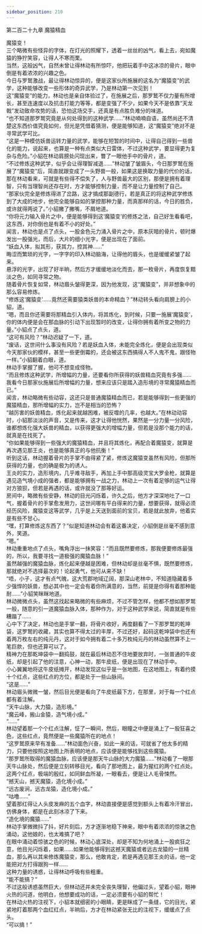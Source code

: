 ```yaml
---
sidebar_position: 210
---
```

 第二百二十九章 魔猿精血


魔猿变！  
三个略微有些怪异的字体，在灯光的照耀下，透着一丝丝的凶气，看上去，宛如魔猿的狰狞笑容，让得人不寒而栗。  
当然，这般凶气，自然未曾让得林动有所惊吓，他把玩着手中这冰凉的骨片，眼中倒是有着浓浓的兴趣之色。  
今日与罗鹫激战，最让得林动惊异的，便是这家伙所施展的这名为“魔猿变”的武学，这种能够改变一些形体的奇异武学，乃是林动第一次见到！  
这“魔猿变”的能力，林动也是亲自体验过了，在施展之后，那罗鹫不仅力量有所增长，甚至连速度以及抗击打能力等等，都是变强了不少，如果今天不是依靠“天龙戟”发动致命攻势的话，恐怕这场交手，还真是有点胜负难分的味道。  
“也不知道那罗鹫究竟是从何处得到的这种武学……”林动喃喃自语，虽然尚还不清楚这东西价值究竟如何，但光是凭借着猜测，便是能够知道，这“魔猿变”绝对不是寻常武学可比。  
“这是一种模仿妖兽运转力量的武学，能够在短暂的时间中，让得自己得到一些兽化的能力，说起来，也算是一种有点类似大日雷体，不过这种武学，要显得更为复杂与危险。”小貂在林动肩膀处闪现出来，瞥了一眼他手中的骨片，道。  
“不过修炼这种武学，似乎会让得理智减退……”林动皱了皱眉头，今日那罗鹫在施展了“魔猿变”后，简直就跟变成了一头野兽一般，如果这是换取力量的代价的话，那在林动看来，可就是有些得不偿失了，人与野兽最大的区别，那便是拥有着理智，只有当理智尚还存在时，方才能够控制力量，而不是让力量控制了自己。  
“那家伙完全是修炼得进了岔路，这才搞成那副德行，若是真正的将这种武学修炼到了大成的地步，他完全能够自如的掌控那种力量，而真那样的话，今日的胜负，或许就得两说了。”小貂撇了撇嘴，不屑地道。  
“你将元力输入骨片之中，便是能够得到这‘魔猿变’的修炼之法，自己好生看看吧，这东西，对你倒也是有着不小的好处。”  
闻言，林动也是点了点头，一股金色元力涌入骨片之中，原本灰暗的骨片，顿时爆发出一股强光，而后，大片的细小光字，便是出现在了面前。  
“妖血入体，拟其形，获其力，控其神……”  
晦涩而繁琐的光字，一字字的印入林动脑海，让得他的眉头，也是缓缓紧皱了起来。  
悬浮的光字，出现了好半晌，然后方才缓缓地淡化而去，那一枚骨片，再度恢复黯淡之色，如同寻常之物。  
随着骨片恢复如常，林动眉头皱得更深，因为他发现，这“魔猿变”，并非想象中的那么容易修炼。  
“修炼这‘魔猿变’……竟然还需要猿类妖兽的本命精血？”林动转头看向肩膀上的小貂，道。  
“嗯，而且你还需要将那精血引入体内，将其炼化，到时候，只要一施展‘魔猿变’，你的体内便是会在那血脉的引动下出现暂时的改变，让得你拥有着所变之物的力量。”小貂点了点头，道。  
“这可有风险？”林动迟疑了一下，道。  
“废话，这世间什么事没有风险？若是妖血入体，未能完全炼化，便是会出现类似今天那家伙的模样，甚至一些更倒霉的，还会被这东西搞得人不人鬼不鬼，跟怪物一样。”小貂翻着白眼，道。  
林动手掌握了握，他可不想变成怪物。  
“而且修炼这种武学，所增幅的力量，还要看你所获得的妖兽精血究竟有多强……我看今日那家伙施展后所增幅的力量，想来应该只是踏入造形境的寻常魔猿精血而已。”  
闻言，林动略微有些动容，这还只是普通魔猿精血而已，若是能够得到一些更强的魔猿精血，那所增幅的实力，岂不是相当的恐怖？  
“越厉害的妖兽精血，炼化起来就越困难，被反噬的几率，也越大。”在林动动容时，小貂那淡淡的声音，又是传来，这才让得他恍然，果然是一分力量一分风险，谁都想炼化强大妖兽的精血，以获得更强大的增幅力量，但若是没那个能力的话，就真是在找死了。  
“你如果能够得到一些强大的魔猿精血，并且将其炼化，再配合着魔猿变，就算是再次遇见那王炎，也是能够真正的与他抗衡！”  
听到这话，林动握着骨片的手掌不由得紧了紧，修炼这魔猿变虽然有风险，但那所获得的力量，也的确是极为的诱人。  
王炎的实力，造形境内，几乎难寻敌手，再加上手中那高级灵宝大罗金枪，就算是遇见造气境小成的强者，都是能够拥有一战之力，林动上一次有着足够的运气让得对方狼狈，但若是再遇的话，或许就没了那等好运。  
房间中，略微有些安静，林动的目光闪烁着，许久之后，他方才深深地吐了一口气，握着骨片的手掌愈发用力，这世间哪有平白得来的力量，想要获得，就得必须经历风险，魔猿变这等武学，几乎是上天送到面前的宝贝，若是就此放弃，他着实是有些不甘心。  
“嘿，打算修炼这东西了？”似是知道林动会有着这番决定，小貂倒是丝毫不感到意外，笑道。  
“嗯。”  
林动重重地点了点头，嘴角浮出一抹笑容：“而且既然要修炼，那我便要修炼最强的，所以，我要寻找一道极强的魔猿血脉！”  
虽然越强的魔猿血脉，炼化起来便越是困难，但林动却是丝毫不惧，既然要修炼，那就绝对不选择最次的！论起勇气，他可从来不缺！  
“唔，小子，这才有点气魄，这大荒郡地域辽阔，那深山老林中，不知道隐藏着多少强悍的妖兽，想必其中也一定会有着你所满意的，当然，前提是你得有着那种能耐……”小貂笑眯眯地道。  
林动微微点头，虽然这找起来略微的有些麻烦，不过不管怎样，他都不想如那罗鹫一般，随意的引一道魔猿血脉入体，那种作为，对于这种武学来说，简直就是有些糟蹋了……  
心中下了决定，林动也是手掌一翻，将骨片收好，再度翻看了一下那罗鹫的乾坤袋，这罗鹫的收藏，其实也算不得太过的丰厚，不过还好，起码这乾坤袋中也还有着两万枚左右的纯元丹，这对于如今拥有着二十多万枚纯元丹的林动虽然算不上一笔巨款，但也还算可以了。  
精神力在那乾坤袋中一翻捣鼓，就在最后林动忍不住地要放弃时，一张普通的牛皮纸，却是引起了他的注意，心神一动，那牛皮纸，便是出现在了林动手中。  
小心翼翼地将这牛皮纸摊开，林动发现这似乎是一张地图，在这地图上，有着约摸十个红点，这些红点的方位，都是处于一些山脉间。  
“这是……”  
林动眉头微微一皱，然后目光便是看向了牛皮纸最下方，在那里，对于每一个红点都有着注解。  
“天牛山脉，大力猿，造形境。”  
“魔云峰，搬山金猿，造气境小成。”  
“……”  
林动望着那一个个红点注解，怔了一瞬间，然后，眼瞳之中便是涌上了一股狂喜之色，这些红点，竟然便是一些魔猿所在的地点！  
“这罗鹫原来早有准备……”林动面色兴奋，如此一来的话，可就省了他太多的精力，只要他按照这地图上所表明的地点，应该便是能够找到这些魔猿。  
“那罗鹫所取得的魔猿血脉，应该便是那天牛山脉的大力魔猿……”林动看了一眼那天牛山脉处，然后便是立刻转移目光，看向了那地图上，最为猩红的两个红点处。  
这两个红点，极端的殷红，如同鲜血所凝，一眼看去，便是让人毛骨悚然。  
“撼天山，撼天魔猿，造化境小成。”  
“远古废涧，远古龙猿，造化境小成。”  
“咕噜……”  
望着那红得让人头皮发麻的五个血字，林动直接便是感觉到额头上有着冷汗冒出，仿佛身体，都是在此刻冰凉了下来。  
“造化境的魔猿……”  
林动手掌微微抖了抖，好片刻后，方才逐渐地稳下神来，眼中有着浓浓的惊骇之色涌动，这他娘的，也太难搞了吧？  
在眼中涌动着惊骇之色的时候，林动心底深处，却是不知为何地涌上一股疯狂之意，他目光闪烁着，如果……如果他能够得到这撼天魔猿或者远古龙猿的一丝精血，那么再以其来修炼魔猿变，那么，他敢肯定，若是再遇见那王炎的话，他一定能把对方打得跟狗一样……  
这种力量的诱惑，让得林动呼吸有些粗重。  
“能不能搞？”  
不过这般诱惑虽然巨大，但林动还并未完全丧失理智，他偏过头，望着小貂，眼神火热的问道，他明白，他想要成功的话，一定必须要有小貂的帮忙！  
在林动火热的注视下，小貂本就细密的小眼睛，更是眯成了一条缝，它的目光，紧紧地盯着那两个血红红点，半晌后，方才在林动紧张无比的注视下，缓缓点了点头。  
“可以搞！”  
  
  
